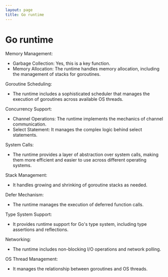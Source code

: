 ```yaml
---
layout: page
title: Go runtime
---
```


# Go runtime   
Memory Management:   
- Garbage Collection: Yes, this is a key function.   
- Memory Allocation: The runtime handles memory allocation, including the management of stacks for goroutines.   
   
Goroutine Scheduling:   
- The runtime includes a sophisticated scheduler that manages the execution of goroutines across available OS threads.   
   
Concurrency Support:   
- Channel Operations: The runtime implements the mechanics of channel communication.   
- Select Statement: It manages the complex logic behind select statements.   
   
System Calls:   
- The runtime provides a layer of abstraction over system calls, making them more efficient and easier to use across different operating systems.   
   
Stack Management:   
- It handles growing and shrinking of goroutine stacks as needed.   
   
Defer Mechanism:   
- The runtime manages the execution of deferred function calls.   
   
Type System Support:   
- It provides runtime support for Go's type system, including type assertions and reflections.   
   
Networking:   
- The runtime includes non-blocking I/O operations and network polling.   
   
OS Thread Management:   
- It manages the relationship between goroutines and OS threads.   
